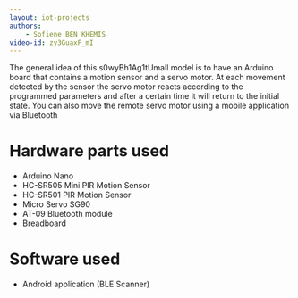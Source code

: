 ```yaml
---
layout: iot-projects
authors:
    - Sofiene BEN KHEMIS
video-id: zy3GuaxF_mI
---    
```


The general idea of this s0wyBh1Ag1tUmall model is to have an Arduino board that contains a motion sensor and a servo motor.
At each movement detected by the sensor the servo motor reacts according to the programmed parameters and after a certain time it will return to the initial state.
You can also move the remote servo motor using a mobile application via Bluetooth

# Hardware parts used
* Arduino Nano
* HC-SR505 Mini PIR Motion Sensor
* HC-SR501 PIR Motion Sensor
* Micro Servo SG90
* AT-09 Bluetooth module
* Breadboard

# Software used 
* Android application (BLE Scanner)
